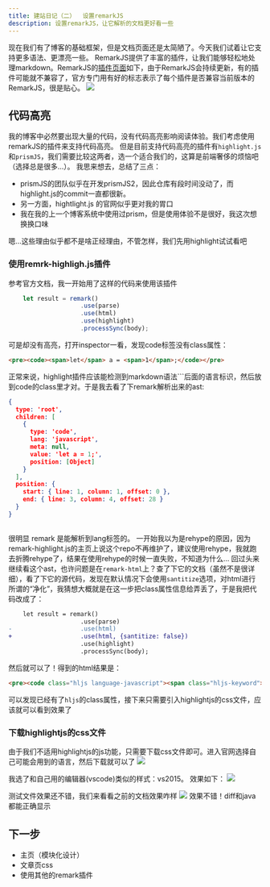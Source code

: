 ```yaml
---
title: 建站日记（二）  设置remarkJS
description: 设置remarkJS，让它解析的文档更好看一些
---
```


现在我们有了博客的基础框架，但是文档页面还是太简陋了。今天我们试着让它支持更多语法、更漂亮一些。
RemarkJS提供了丰富的插件，让我们能够轻松地处理markdown。RemarkJS的[插件页面](https://github.com/remarkjs/remark/blob/main/doc/plugins.md#list-of-plugins)如下，由于RemarkJS会持续更新，有的插件可能就不兼容了，官方专门用有好的标志表示了每个插件是否兼容当前版本的RemarkJS，很是贴心。
![](https://picture-bed-1301848969.cos.ap-shanghai.myqcloud.com/20230112204000.png)


## 代码高亮
我的博客中必然要出现大量的代码，没有代码高亮影响阅读体验。我们考虑使用remarkJS的插件来支持代码高亮。
但是目前支持代码高亮的插件有`highlight.js`和`prismJS`，我们需要比较这两者，选一个适合我们的，这算是前端奢侈的烦恼吧（选择总是很多...）。
我思来想去，总结了三点：
- prismJS的团队似乎在开发prismJS2，因此仓库有段时间没动了，而highlight.js的commit一直都很新。
- 另一方面，hightlight.js 的官网似乎更对我的胃口
- 我在我的上一个博客系统中使用过prism，但是使用体验不是很好，我这次想换换口味

嗯...这些理由似乎都不是啥正经理由，不管怎样，我们先用highlight试试看吧


### 使用remrk-highligh.js插件
参考官方文档，我一开始用了这样的代码来使用该插件
```javascript
    let result = remark()
                    .use(parse)
                    .use(html)
                    .use(highlight)
                    .processSync(body);
```
可是却没有高亮，打开inspector一看，发现code标签没有class属性：
```html
<pre><code><span>let</span> a = <span>1</span>;</code></pre>
```
正常来说，highlight插件应该能检测到markdown语法\`\`\`后面的语言标识，然后放到code的class里才对。于是我去看了下remark解析出来的ast:
```json
{
  type: 'root',
  children: [
    {
      type: 'code',
      lang: 'javascript',
      meta: null,
      value: 'let a = 1;',
      position: [Object]
    }
  ],
  position: {
    start: { line: 1, column: 1, offset: 0 },
    end: { line: 3, column: 4, offset: 28 }
  }
}
 
```
很明显 remark 是能解析到lang标签的。
一开始我以为是rehype的原因，因为remark-highlight.js的主页上说这个repo不再维护了，建议使用rehype，我就跑去折腾rehype了，结果在使用rehype的时候一直失败，不知道为什么...
回过头来继续看这个ast，也许问题是在`remark-html`上？查了下它的文档（虽然不是很详细），看了下它的源代码，发现在默认情况下会使用`santitize`选项，对html进行所谓的“净化”，我猜想大概就是在这一步把class属性信息给弄丢了，于是我把代码改成了：
```diff
    let result = remark()
                    .use(parse)
-                   .use(html)
+                   .use(html, {santitize: false})
                    .use(highlight)
                    .processSync(body);
```
然后就可以了！得到的html结果是：
```html
<pre><code class="hljs language-javascript"><span class="hljs-keyword">let</span> a = <span class="hljs-number">1</span>;</code></pre>
```
可以发现已经有了`hljs`的class属性，接下来只需要引入highlightjs的css文件，应该就可以看到效果了

### 下载highlightjs的css文件
由于我们不适用highlightjs的js功能，只需要下载css文件即可。进入官网选择自己可能会用到的语言，然后下载就可以了
![](https://picture-bed-1301848969.cos.ap-shanghai.myqcloud.com/20230113092002.png)

我选了和自己用的编辑器(vscode)类似的样式：vs2015。
效果如下：
![](https://picture-bed-1301848969.cos.ap-shanghai.myqcloud.com/20230113110247.png)

测试文件效果还不错，我们来看看之前的文档效果咋样
![](https://picture-bed-1301848969.cos.ap-shanghai.myqcloud.com/20230113110431.png)
效果不错！diff和java都能正确显示



## 下一步
- 主页（模块化设计）
- 文章页css
- 使用其他的remark插件